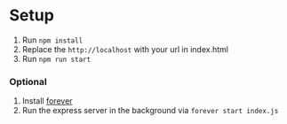 # Setup
1) Run `npm install`
2) Replace the `http://localhost` with your url in index.html
3) Run `npm run start`

### Optional 
1) Install [forever](https://www.npmjs.com/package/forever)
2) Run the express server in the background via `forever start index.js`
